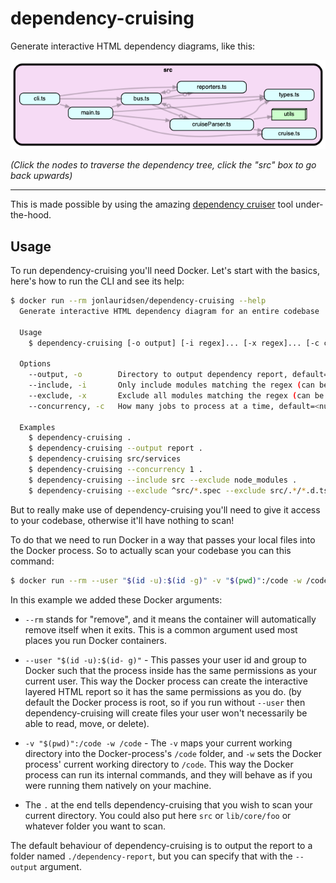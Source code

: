 # dependency-cruising

Generate interactive HTML dependency diagrams, like this:

![Screenshot from the interactive layered HTML report](./docs/html-example.png)

_(Click the nodes to traverse the dependency tree, 
click the "src" box to go back upwards)_

---
This is made possible by using the amazing
[dependency cruiser](https://github.com/sverweij/dependency-cruiser) tool under-the-hood.

## Usage

To run dependency-cruising you'll need Docker. Let's start with the basics, here's how to run the CLI and see its help:

```bash
$ docker run --rm jonlauridsen/dependency-cruising --help
  Generate interactive HTML dependency diagram for an entire codebase

  Usage
    $ dependency-cruising [-o output] [-i regex]... [-x regex]... [-c concurrency] <paths_to_scan>

  Options
    --output, -o        Directory to output dependency report, default=dependency-report
    --include, -i       Only include modules matching the regex (can be specified multiple times)
    --exclude, -x       Exclude all modules matching the regex (can be specified multiple times)
    --concurrency, -c   How many jobs to process at a time, default=<number of cpus / 2>

  Examples
    $ dependency-cruising .
    $ dependency-cruising --output report .
    $ dependency-cruising src/services
    $ dependency-cruising --concurrency 1 .
    $ dependency-cruising --include src --exclude node_modules .
    $ dependency-cruising --exclude ^src/*.spec --exclude src/.*/*.d.ts src/services
```

But to really make use of dependency-cruising you'll need to give it access to your codebase, otherwise it'll have
nothing to scan!

To do that we need to run Docker in a way that passes your local files into the Docker process. So to actually scan your
codebase you can this command:

```bash
$ docker run --rm --user "$(id -u):$(id -g)" -v "$(pwd)":/code -w /code jonlauridsen/dependency-cruising .
```

In this example we added these Docker arguments:

* `--rm` stands for "remove", and it means the container will automatically remove itself when it exits. This is a
  common argument used most places you run Docker containers.

* `--user "$(id -u):$(id- g)"` - This passes your user id and group to Docker such that the process inside has the same
  permissions as your current user. This way the Docker process can create the interactive layered HTML report so it has
  the same permissions as you do.
  (by default the Docker process is root, so if you run without `--user`
  then dependency-cruising will create files your user won't necessarily be able to read, move, or delete).

* `-v "$(pwd)":/code -w /code` - The `-v` maps your current working directory into the Docker-process's `/code` folder,
  and `-w` sets the Docker process' current working directory to `/code`. This way the Docker process can run its
  internal commands, and they will behave as if you were running them natively on your machine.

* The `.` at the end tells dependency-cruising that you wish to scan your current directory. You could also put
  here `src` or `lib/core/foo` or whatever folder you want to scan.

The default behaviour of dependency-cruising is to output the report to a folder named `./dependency-report`, but you
can specify that with the `--output` argument.
